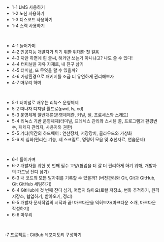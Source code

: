 - 1-1 LMS 사용하기
- 1-2 노션 사용하기
- 1-3 디스코드 사용하기
- 1-4 스랙 사용하기
<br>

- 4-1 들어가며
- 4-2 인공지능 개발자가 되기 위한 위대한 첫 걸음
- 4-3 까만 하면에 흰 글씨, 해커만 쓰는거 아니냐고? 나도 쓸 수 있다!
- 4-4 터미널을 자유 자재로, 내 친구 삼기
- 4-5 터미널, 또 무엇을 할 수 있을까?
- 4-6 가상환경으로 패키지를 조금 더 유연하게 관리해보자
- 4-7 마무리 하며
<br>

- 5-1 터미널로 배우는 리눅스 운영체제
- 5-2 떠나자 디지털 월드로(pwd, ls, cd)
- 5-3 운영체제 일반개론(운영체제란, 커널, 셸, 프로세스와 스레드)
- 5-4 리눅스 기반 운영체제(터미널, 프레세스 관리와 스시템 콜, 프로그램과 환경변수, 패캐지 관리자, 사용자와 권한)
- 5-5 기타(약간의 하드웨어 : 연산장치, 저장장치, 클라우드와 가상화
- 5-6 셰 심화(편리한 기능, 셰 스크립트, 명령어 모음 및 추천자료, 연습문제)
<br>

- 6-1 들어가며
- 6-2 개발자를 위한 첫 번째 필수 교양(협업을 더 잘 더 편리하게 하기 위해, 개발자의 가드닝 잔디 심기)
- 6-3 내 코드의 모든 발자취를 기록할 수 있을까? (버전관리와 Git, Git과 GitHub, Git GitHub 세팅하기)
- 6-4 GitHub에 첫 번째 잔디 심기, 어렵지 않아요(로컬 저장소, 변화 추적하기, 원격 저장소, 협업하기, 받아오기, 정리)
- 6-5 개발자 문서작업의 시작과 끝! 마크다운을 익혀보자(마크다운 소개, 마크다운 작성하기)
- 6-6 마무리
<br>

-7 프로젝트 : GitBub 레포지토리 구성하기 
